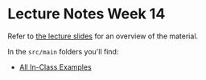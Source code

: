 
# Lecture Notes Week 14
Refer to [the lecture slides](./lecture-slides.pdf) for an overview of the material.

In the `src/main` folders you'll find:
* [All In-Class Examples](./src/main/java/edu/dmacc/coma510)
